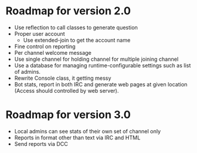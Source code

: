 # Roadmap for version 2.0
* Use reflection to call classes to generate question
* Proper user account
    * Use extended-join to get the account name
* Fine control on reporting
* Per channel welcome message
* Use single channel for holding channel for multiple joining channel
* Use a database for managing runtime-configurable settings such as list of
  admins.
* Rewrite Console class, it getting messy
* Bot stats, report in both IRC and generate web pages at given location
  (Access should controlled by web server).


# Roadmap for version 3.0
* Local admins can see stats of their own set of channel only
* Reports in format other than text via IRC and HTML
* Send reports via DCC
